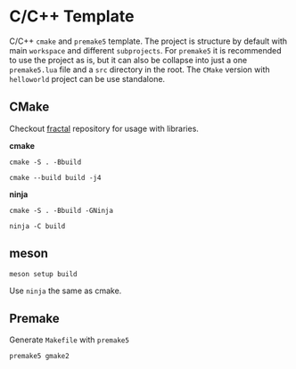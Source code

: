 # C/C++ Template

C/C++ `cmake` and `premake5` template. The project is structure by default with
main `workspace` and different `subprojects`. For `premake5` it is recommended
to use the project as is, but it can also be collapse into just a one
`premake5.lua` file and a `src` directory in the root. The `CMake` version with
`helloworld` project can be use standalone.

## CMake

Checkout [fractal](https://github.com/mnerv/fractals) repository for usage with libraries.

**cmake**

```
cmake -S . -Bbuild
```

```
cmake --build build -j4
```

**ninja**

```
cmake -S . -Bbuild -GNinja
```

```
ninja -C build
```

## meson

```
meson setup build
```

Use `ninja` the same as cmake.

## Premake

Generate `Makefile` with `premake5`

```
premake5 gmake2
```

